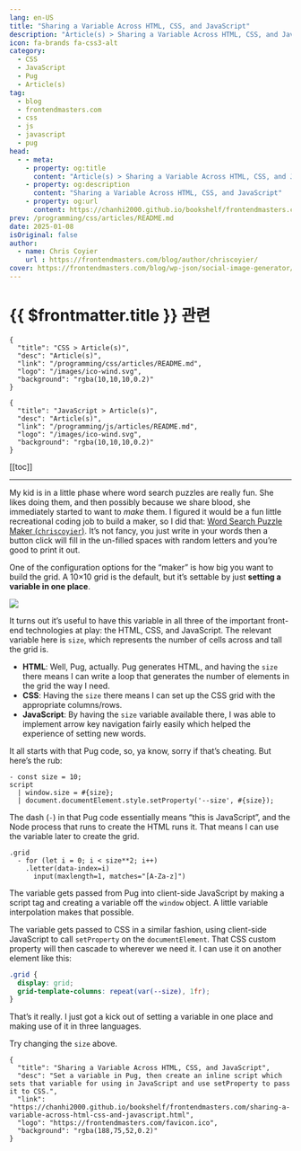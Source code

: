 ```yaml
---
lang: en-US
title: "Sharing a Variable Across HTML, CSS, and JavaScript"
description: "Article(s) > Sharing a Variable Across HTML, CSS, and JavaScript"
icon: fa-brands fa-css3-alt
category:
  - CSS
  - JavaScript
  - Pug
  - Article(s)
tag:
  - blog
  - frontendmasters.com
  - css
  - js
  - javascript
  - pug
head:
  - - meta:
    - property: og:title
      content: "Article(s) > Sharing a Variable Across HTML, CSS, and JavaScript"
    - property: og:description
      content: "Sharing a Variable Across HTML, CSS, and JavaScript"
    - property: og:url
      content: https://chanhi2000.github.io/bookshelf/frontendmasters.com/sharing-a-variable-across-html-css-and-javascript.html
prev: /programming/css/articles/README.md
date: 2025-01-08
isOriginal: false
author:
  - name: Chris Coyier
    url : https://frontendmasters.com/blog/author/chriscoyier/
cover: https://frontendmasters.com/blog/wp-json/social-image-generator/v1/image/4908
---
```


# {{ $frontmatter.title }} 관련

```component VPCard
{
  "title": "CSS > Article(s)",
  "desc": "Article(s)",
  "link": "/programming/css/articles/README.md",
  "logo": "/images/ico-wind.svg",
  "background": "rgba(10,10,10,0.2)"
}
```

```component VPCard
{
  "title": "JavaScript > Article(s)",
  "desc": "Article(s)",
  "link": "/programming/js/articles/README.md",
  "logo": "/images/ico-wind.svg",
  "background": "rgba(10,10,10,0.2)"
}
```

[[toc]]

---

<SiteInfo
  name="Sharing a Variable Across HTML, CSS, and JavaScript"
  desc="Set a variable in Pug, then create an inline script which sets that variable for using in JavaScript and use setProperty to pass it to CSS."
  url="https://frontendmasters.com/blog/sharing-a-variable-across-html-css-and-javascript/"
  logo="https://frontendmasters.com/favicon.ico"
  preview="https://frontendmasters.com/blog/wp-json/social-image-generator/v1/image/4908"/>

My kid is in a little phase where word search puzzles are really fun. She likes doing them, and then possibly because we share blood, she immediately started to want to *make* them. I figured it would be a fun little recreational coding job to build a maker, so I did that: [Word Search Puzzle Maker (<FontIcon icon="fa-brands fa-codepen"/>`chriscoyier`)](https://codepen.io/chriscoyier/pen/MYgbXjv). It’s not fancy, you just write in your words then a button click will fill in the un-filled spaces with random letters and you’re good to print it out.

One of the configuration options for the “maker” is how big you want to build the grid. A 10×10 grid is the default, but it’s settable by just **setting a variable in one place**.

![](https://i0.wp.com/frontendmasters.com/blog/wp-content/uploads/2025/01/CleanShot-2025-01-08-at-07.18.41%402x.png?resize=1024%2C517&ssl=1)

It turns out it’s useful to have this variable in all three of the important front-end technologies at play: the HTML, CSS, and JavaScript. The relevant variable here is `size`, which represents the number of cells across and tall the grid is.

- **HTML**: Well, Pug, actually. Pug generates HTML, and having the `size` there means I can write a loop that generates the number of elements in the grid the way I need.
- **CSS**: Having the `size` there means I can set up the CSS grid with the appropriate columns/rows.
- **JavaScript**: By having the `size` variable available there, I was able to implement arrow key navigation fairly easily which helped the experience of setting new words.

It all starts with that Pug code, so, ya know, sorry if that’s cheating. But here’s the rub:

```pug
- const size = 10;
script 
  | window.size = #{size};
  | document.documentElement.style.setProperty('--size', #{size});
```

The dash (`-`) in that Pug code essentially means “this is JavaScript”, and the Node process that runs to create the HTML runs it. That means I can use the variable later to create the grid.

```pug
.grid
  - for (let i = 0; i < size**2; i++)
    .letter(data-index=i)
      input(maxlength=1, matches="[A-Za-z]")
```

The variable gets passed from Pug into client-side JavaScript by making a script tag and creating a variable off the `window` object. A little variable interpolation makes that possible.

The variable gets passed to CSS in a similar fashion, using client-side JavaScript to call `setProperty` on the `documentElement`. That CSS custom property will then cascade to wherever we need it. I can use it on another element like this:

```css
.grid {
  display: grid;
  grid-template-columns: repeat(var(--size), 1fr);
}
```

That’s it really. I just got a kick out of setting a variable in one place and making use of it in three languages.

<CodePen
  user="chriscoyier"
  slug-hash="MYgbXjv"
  title="Word Search Puzzle Maker"
  :default-tab="['css','result']"
  :theme="$isDarkmode ? 'dark': 'light'"/>

Try changing the `size` above.

<!-- TODO: add ARTICLE CARD -->
```component VPCard
{
  "title": "Sharing a Variable Across HTML, CSS, and JavaScript",
  "desc": "Set a variable in Pug, then create an inline script which sets that variable for using in JavaScript and use setProperty to pass it to CSS.",
  "link": "https://chanhi2000.github.io/bookshelf/frontendmasters.com/sharing-a-variable-across-html-css-and-javascript.html",
  "logo": "https://frontendmasters.com/favicon.ico",
  "background": "rgba(188,75,52,0.2)"
}
```
